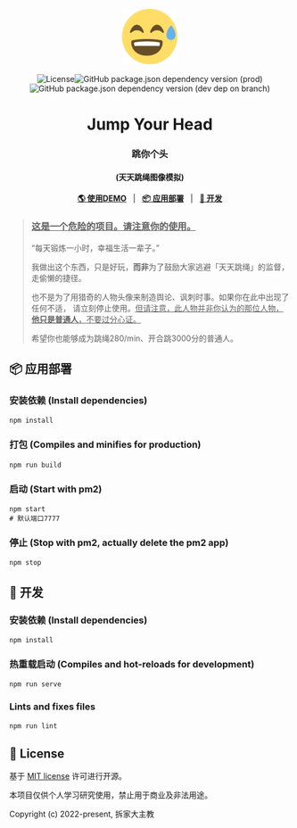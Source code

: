 <p align="center"><img width="100" src="images/favicon.png" alt="Logo 😅"></p>

<p align="center"><img src="https://img.shields.io/github/license/homearchbishop/jump-your-head" alt="License"><img alt="GitHub package.json dependency version (prod)" src="https://img.shields.io/github/package-json/dependency-version/homearchbishop/jump-your-head/vue?color=%23%2342b983"><img alt="GitHub package.json dependency version (dev dep on branch)" src="https://img.shields.io/github/package-json/dependency-version/homearchbishop/jump-your-head/dev/less"></p>

<h1 align="center">Jump Your Head</h1>

<div align="center">
  
  ### 跳你个头
  #### (天天跳绳图像模拟)

  **[🌎 使用DEMO](http://60.205.178.3:7777)**
  &nbsp;&nbsp;|&nbsp;&nbsp;
  **[📦️ 应用部署](#️-应用部署)**
  &nbsp;&nbsp;|&nbsp;&nbsp;
  **[🔨 开发](#-开发)**
</div>

> ### <u>这是一个危险的项目。请注意你的使用。</u>
>
> “每天锻炼一小时，幸福生活一辈子。”
>
> 我做出这个东西，只是好玩，**而非**为了鼓励大家逃避「天天跳绳」的监督，走偷懒的捷径。
>
> 也不是为了用猎奇的人物头像来制造舆论、讽刺时事。如果你在此中出现了任何不适， 请立刻停止使用。<u>但请注意，此人物并非你认为的那位人物，**他只是普通人**，不要过分心证。</u>
>
> 希望你也能够成为跳绳280/min、开合跳3000分的普通人。



## 📦️ 应用部署

### 安装依赖 (Install dependencies)

```
npm install
```

### 打包 (Compiles and minifies for production)
```
npm run build
```

### 启动 (Start with pm2)

```
npm start
# 默认端口7777
```

### 停止 (Stop with pm2, actually delete the pm2 app)

```
npm stop
```



## 🔨 开发

### 安装依赖 (Install dependencies)

```
npm install
```

### 热重载启动 (Compiles and hot-reloads for development)

```
npm run serve
```

### Lints and fixes files

```
npm run lint
```



## 📜 License

基于 [MIT license](https://opensource.org/licenses/MIT) 许可进行开源。

本项目仅供个人学习研究使用，禁止用于商业及非法用途。

Copyright (c) 2022-present, 拆家大主教
